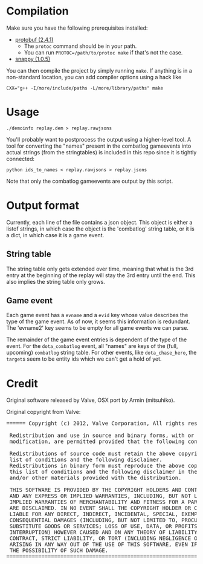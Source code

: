 Compilation
===========

Make sure you have the following prerequisites installed:
- [protobuf (2.4.1)](http://code.google.com/p/protobuf)
    - The `protoc` command should be in your path.
    - You can run `PROTOC=/path/to/protoc make` if that's not the case.
- [snappy (1.0.5)](http://code.google.com/p/snappy)

You can then compile the project by simply running `make`. If anything is
in a non-standard location, you can add compiler options using a hack like

    CXX="g++ -I/more/include/paths -L/more/library/paths" make

Usage
=====

    ./demoinfo replay.dem > replay.rawjsons

You'll probably want to postprocess the output using a higher-level tool.
A tool for converting the "names" present in the combatlog gameevents into
actual strings (from the stringtables) is included in this repo since it is
tightly connected:

    python ids_to_names < replay.rawjsons > replay.jsons

Note that only the combatlog gameevents are output by this script.

Output format
=============
Currently, each line of the file contains a json object. This object is either
a listof strings, in which case the object is the 'combatlog' string table, or
it is a dict, in which case it is a game event.

String table
------------
The string table only gets extended over time, meaning that what is the 3rd
entry at the beginning of the replay will stay the 3rd entry until the end.
This also implies the string table only grows.

Game event
----------
Each game event has a `evname` and a `evid` key whose value describes the type
of the game event. As of now, it seems this information is redundant. The
'evname2' key seems to be empty for all game events we can parse.

The remainder of the game event entries is dependent of the type of the event.
For the `dota_combatlog` event, all "names" are keys of the (full, upcoming)
`combatlog` string table. For other events, like `dota_chase_hero`, the `target`s
seem to be entity ids which we can't get a hold of yet.

Credit
======
Original software released by Valve, OSX port by Armin (mitsuhiko).

Original copyright from Valve:
<pre>
====== Copyright (c) 2012, Valve Corporation, All rights reserved. ========

 Redistribution and use in source and binary forms, with or without 
 modification, are permitted provided that the following conditions are met:

 Redistributions of source code must retain the above copyright notice, this
 list of conditions and the following disclaimer.
 Redistributions in binary form must reproduce the above copyright notice, 
 this list of conditions and the following disclaimer in the documentation 
 and/or other materials provided with the distribution.

 THIS SOFTWARE IS PROVIDED BY THE COPYRIGHT HOLDERS AND CONTRIBUTORS "AS IS"
 AND ANY EXPRESS OR IMPLIED WARRANTIES, INCLUDING, BUT NOT LIMITED TO, THE 
 IMPLIED WARRANTIES OF MERCHANTABILITY AND FITNESS FOR A PARTICULAR PURPOSE 
 ARE DISCLAIMED. IN NO EVENT SHALL THE COPYRIGHT HOLDER OR CONTRIBUTORS BE 
 LIABLE FOR ANY DIRECT, INDIRECT, INCIDENTAL, SPECIAL, EXEMPLARY, OR 
 CONSEQUENTIAL DAMAGES (INCLUDING, BUT NOT LIMITED TO, PROCUREMENT OF 
 SUBSTITUTE GOODS OR SERVICES; LOSS OF USE, DATA, OR PROFITS; OR BUSINESS 
 INTERRUPTION) HOWEVER CAUSED AND ON ANY THEORY OF LIABILITY, WHETHER IN 
 CONTRACT, STRICT LIABILITY, OR TORT (INCLUDING NEGLIGENCE OR OTHERWISE) 
 ARISING IN ANY WAY OUT OF THE USE OF THIS SOFTWARE, EVEN IF ADVISED OF 
 THE POSSIBILITY OF SUCH DAMAGE.
===========================================================================
</pre>
